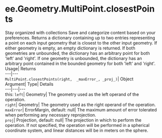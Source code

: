  
#  ee.Geometry.MultiPoint.closestPoints 
Stay organized with collections  Save and categorize content based on your preferences. 
Returns a dictionary containing up to two entries representing a point on each input geometry that is closest to the other input geometry. If either geometry is empty, an empty dictionary is returned. If both geometries are unbounded, the dictionary has an arbitrary point for both 'left' and 'right'. If one geometry is unbounded, the dictionary has an arbitrary point contained in the bounded geometry for both 'left' and 'right'. Usage| Returns  
---|---  
`MultiPoint.closestPoints(right,  _maxError_, _proj_)`| Object  
Argument| Type| Details  
---|---|---  
this: `left`| Geometry| The geometry used as the left operand of the operation.  
`right`| Geometry| The geometry used as the right operand of the operation.  
`maxError`| ErrorMargin, default: null| The maximum amount of error tolerated when performing any necessary reprojection.  
`proj`| Projection, default: null| The projection in which to perform the operation. If not specified, the operation will be performed in a spherical coordinate system, and linear distances will be in meters on the sphere.  
